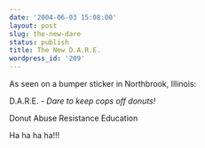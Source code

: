 ```yaml
---
date: '2004-06-03 15:08:00'
layout: post
slug: the-new-dare
status: publish
title: The New D.A.R.E.
wordpress_id: '209'
---
```


As seen on a bumper sticker in Northbrook, Illinois:  

  

D.A.R.E. - _Dare to keep cops off donuts!_  

Donut Abuse Resistance Education  

  

Ha ha ha ha!!!

